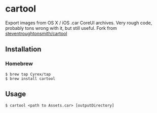 # cartool

Export images from OS X / iOS .car CoreUI archives. Very rough code, probably tons wrong with it, but still useful. Fork from [steventroughtonsmith/cartool](https://github.com/steventroughtonsmith/cartool)



## Installation
### Homebrew
``` 
$ brew tap Cyrex/tap
$ brew install cartool
```

## Usage
```$ cartool <path to Assets.car> [outputDirectory]```
